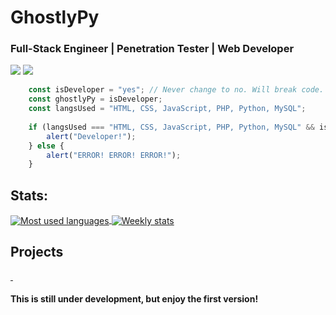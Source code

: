 # GhostlyPy

### Full-Stack Engineer | Penetration Tester | Web Developer

<!--[![](https://img.shields.io/badge/Dev-Website-informational?style=flat&logo=linux&logoColor=black&color=black)](https://ghostlypy.github.io/)-->
[![](https://img.shields.io/badge/Social-Youtube-informational?style=flat&logo=youtube&logoColor=red&color=red)](https://www.youtube.com/channel/UCnMcOdlU57Bsa5-rbyY7Neg)
[![](https://img.shields.io/badge/Social-Twitter-informational?style=flat&logo=twitter&logoColor=blue&color=blue)](https://twitter.com/GhostlyPy)

```javascript
    const isDeveloper = "yes"; // Never change to no. Will break code.
    const ghostlyPy = isDeveloper;
    const langsUsed = "HTML, CSS, JavaScript, PHP, Python, MySQL";
    
    if (langsUsed === "HTML, CSS, JavaScript, PHP, Python, MySQL" && isDeveloper === "yes") {
        alert("Developer!");
    } else {
        alert("ERROR! ERROR! ERROR!");
    }
```

## Stats:

<a href="">
  <img align="center" src="https://github-readme-stats.vercel.app/api/top-langs?username=ghostlypy&theme=merko" alt="Most used languages" />
</a>

<a href="">
  <img align="center" src="https://github-readme-stats-fbw46yh48.vercel.app/api/wakatime?username=ghostlypy&theme=merko" alt="Weekly stats" />
</a>

## Projects

<a href="https://github.com/GhostlyPy/image_classifier">
  <img align="center" src="https://github-readme-stats.vercel.app/api/pin/?username=ghostlypy&repo=image_classifier&show_icons=true&line_height=27&title_color=6aa6f8&text_color=8a919a&icon_color=6aa6f8&bg_color=0e1116" alt="" />
</a>

<a href="https://github.com/GhostlyPy/cryptocli">
  <img align="center" src="https://github-readme-stats.vercel.app/api/pin/?username=ghostlypy&repo=cryptocli&show_icons=true&line_height=27&title_color=6aa6f8&text_color=8a919a&icon_color=6aa6f8&bg_color=0e1116" alt="" />
</a>

#### This is still under development, but enjoy the first version!
